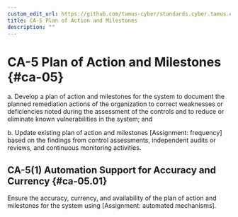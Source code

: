 ```yaml
---
custom_edit_url: https://github.com/tamus-cyber/standards.cyber.tamus.edu/tree/main/content/tamus.edu/TAMUS_profile.xml
title: CA-5 Plan of Action and Milestones
description: ""
---
```


# CA-5 Plan of Action and Milestones {#ca-05}

a. Develop a plan of action and milestones for the system to document the planned remediation actions of the organization to correct weaknesses or deficiencies noted during the assessment of the controls and to reduce or eliminate known vulnerabilities in the system; and

b. Update existing plan of action and milestones [Assignment: frequency] based on the findings from control assessments, independent audits or reviews, and continuous monitoring activities.

## CA-5(1) Automation Support for Accuracy and Currency {#ca-05.01}

Ensure the accuracy, currency, and availability of the plan of action and milestones for the system using [Assignment: automated mechanisms].

